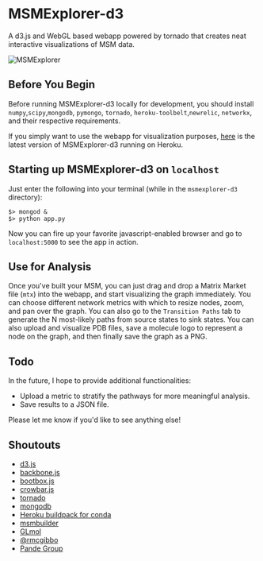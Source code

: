 MSMExplorer-d3
=================

A d3.js and WebGL based webapp powered by tornado that creates neat interactive visualizations of MSM data.

![MSMExplorer](https://raw.github.com/cxhernandez/msmexplorer-d3/master/images/example.png)

Before You Begin
----------------
Before running MSMExplorer-d3 locally for development, you should install ``numpy``,``scipy``,``mongodb``, ``pymongo``, ``tornado``, ``heroku-toolbelt``,``newrelic``, ``networkx``, and their respective requirements.

If you simply want to use the webapp for visualization purposes, [here](http://msmexplorer-d3.herokuapp.com) is the latest version of MSMExplorer-d3 running on Heroku.


Starting up MSMExplorer-d3 on ``localhost``
----------------
Just enter the following into your terminal (while in the ``msmexplorer-d3`` directory):

````
$> mongod &
$> python app.py
````

Now you can fire up your favorite javascript-enabled browser and go to ``localhost:5000`` to see the app in action.

Use for Analysis
----------------
Once you've built your MSM, you can just drag and drop a Matrix Market file (``mtx``) into the webapp, and start visualizing the graph immediately. You can choose different network metrics with which to resize nodes, zoom, and pan over the graph. You can also go to the ``Transition Paths`` tab to generate the N most-likely paths from source states to sink states. You can also upload and visualize PDB files, save a molecule logo to represent a node on the graph, and then finally save the graph as a PNG.

Todo
---------------

In the future, I hope to provide additional functionalities:

+ Upload a metric to stratify the pathways for more meaningful analysis.
+ Save results to a JSON file.

Please let me know if you'd like to see anything else!

Shoutouts
----------------

- [d3.js](http://d3js.org/)
- [backbone.js](http://backbonejs.org/)
- [bootbox.js](http://bootboxjs.com/)
- [crowbar.js](https://github.com/NYTimes/svg-crowbar)
- [tornado](http://www.tornadoweb.org/en/stable/)
- [mongodb](http://www.mongodb.org/)
- [Heroku buildpack for conda](https://github.com/kennethreitz/conda-buildpack)
- [msmbuilder](http://msmbuilder.org/)
- [GLmol](https://github.com/biochem-fan/GLmol)
- [@rmcgibbo](https://github.com/rmcgibbo)
- [Pande Group](http://pande.stanford.edu/)
